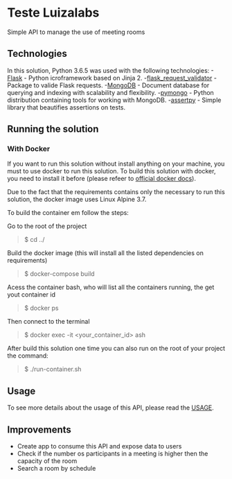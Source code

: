 # Teste Luizalabs

Simple API to manage the use of meeting rooms

## Technologies 

In this solution, Python 3.6.5 was used with the following technologies:
-[Flask](http://flask.pocoo.org/) - Python icroframework based on Jinja 2.
-[flask_request_validator](https://github.com/d-ganchar/flask_request_validator) - Package to valide Flask requests.
-[MongoDB](https://www.mongodb.com/) - Document database for querying and indexing with scalability and flexibility.
-[pymongo](https://api.mongodb.com/python/current/) - Python distribution containing tools for working with MongoDB.
-[assertpy](https://github.com/ActivisionGameScience/assertpy) - Simple library that beautifies assertions on tests.


## Running the solution

### With Docker

If you want to run this solution without install anything on your machine, you must to use docker to run this solution. To build this solution with docker, you need to install it before (please refeer to [official docker docs](https://docs.docker.com/install/)).

Due to the fact that the requirements contains only the necessary to run this solution, the docker image uses Linux Alpine 3.7.

To build the container em follow the steps:

Go to the root of the project
>$ cd ../

Build the docker image (this will install all the listed dependencies on requirements)
>$ docker-compose build

Acess the container bash, who will list all the containers running, the get yout container id
>$ docker ps

Then connect to the terminal
>$ docker exec -it <your_container_id> ash 

After build this solution one time you can also run on the root of your project the command:
>$ ./run-container.sh

## Usage
 To see more details about the usage of this API, please read the [USAGE](USAGE.md).


## Improvements

- Create app to consume this API and expose data to users
- Check if the number os participants in a meeting is higher then the capacity of the room
- Search a room by schedule



